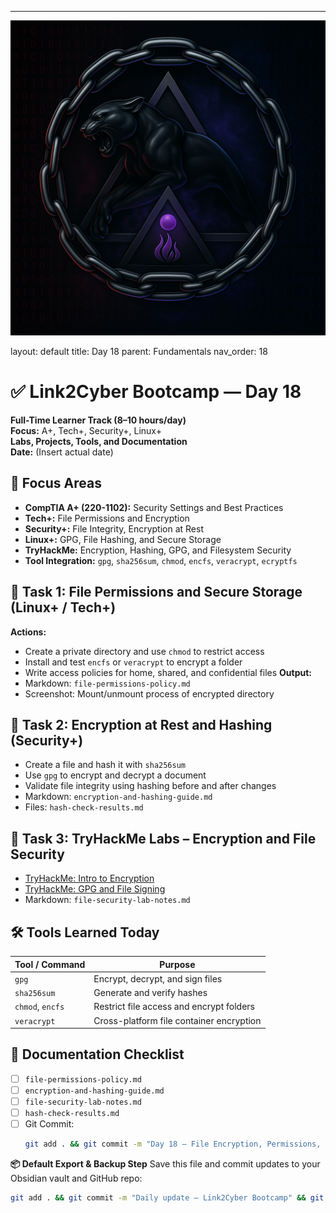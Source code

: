 ---
![Panther Icon](/assets/icons/icon-cyber-panther.png)

layout: default
title: Day 18
parent: Fundamentals
nav_order: 18

# ✅ Link2Cyber Bootcamp — Day 18
**Full-Time Learner Track (8–10 hours/day)**  
**Focus:** A+, Tech+, Security+, Linux+  
**Labs, Projects, Tools, and Documentation**  
**Date:** (Insert actual date)
## 🧩 Focus Areas
- **CompTIA A+ (220-1102):** Security Settings and Best Practices  
- **Tech+:** File Permissions and Encryption  
- **Security+:** File Integrity, Encryption at Rest  
- **Linux+:** GPG, File Hashing, and Secure Storage  
- **TryHackMe:** Encryption, Hashing, GPG, and Filesystem Security  
- **Tool Integration:** `gpg`, `sha256sum`, `chmod`, `encfs`, `veracrypt`, `ecryptfs`
## 🔐 Task 1: File Permissions and Secure Storage (Linux+ / Tech+)
**Actions:**  
- Create a private directory and use `chmod` to restrict access  
- Install and test `encfs` or `veracrypt` to encrypt a folder  
- Write access policies for home, shared, and confidential files
**Output:**  
- Markdown: `file-permissions-policy.md`  
- Screenshot: Mount/unmount process of encrypted directory
## 🧾 Task 2: Encryption at Rest and Hashing (Security+)
- Create a file and hash it with `sha256sum`  
- Use `gpg` to encrypt and decrypt a document  
- Validate file integrity using hashing before and after changes
- Markdown: `encryption-and-hashing-guide.md`  
- Files: `hash-check-results.md`
## 🧪 Task 3: TryHackMe Labs – Encryption and File Security
- [TryHackMe: Intro to Encryption](https://tryhackme.com/room/introtoencryption)  
- [TryHackMe: GPG and File Signing](https://tryhackme.com/room/gpgandfilesigning)
- Markdown: `file-security-lab-notes.md`
## 🛠️ Tools Learned Today
| Tool / Command   | Purpose                                     |
|------------------|---------------------------------------------|
| `gpg`            | Encrypt, decrypt, and sign files            |
| `sha256sum`      | Generate and verify hashes                  |
| `chmod`, `encfs` | Restrict file access and encrypt folders    |
| `veracrypt`      | Cross-platform file container encryption    |
## 📁 Documentation Checklist
- [ ] `file-permissions-policy.md`  
- [ ] `encryption-and-hashing-guide.md`  
- [ ] `file-security-lab-notes.md`  
- [ ] `hash-check-results.md`  
- [ ] Git Commit:
  ```bash
  git add . && git commit -m "Day 18 – File Encryption, Permissions, and Hashing" && git push origin main
  ```
**📦 Default Export & Backup Step**
Save this file and commit updates to your Obsidian vault and GitHub repo:
```bash
git add . && git commit -m "Daily update – Link2Cyber Bootcamp" && git push origin main
```
